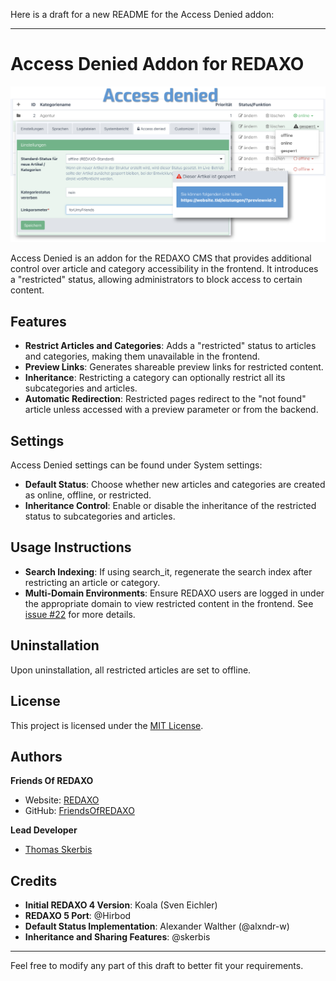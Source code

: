 Here is a draft for a new README for the Access Denied addon:

---

# Access Denied Addon for REDAXO

![Screenshot](https://raw.githubusercontent.com/FriendsOfREDAXO/accessdenied/assets/screenshot.png)

Access Denied is an addon for the REDAXO CMS that provides additional control over article and category accessibility in the frontend. It introduces a "restricted" status, allowing administrators to block access to certain content.

## Features

- **Restrict Articles and Categories**: Adds a "restricted" status to articles and categories, making them unavailable in the frontend.
- **Preview Links**: Generates shareable preview links for restricted content.
- **Inheritance**: Restricting a category can optionally restrict all its subcategories and articles.
- **Automatic Redirection**: Restricted pages redirect to the "not found" article unless accessed with a preview parameter or from the backend.

## Settings

Access Denied settings can be found under System settings:

- **Default Status**: Choose whether new articles and categories are created as online, offline, or restricted.
- **Inheritance Control**: Enable or disable the inheritance of the restricted status to subcategories and articles.

## Usage Instructions

- **Search Indexing**: If using search_it, regenerate the search index after restricting an article or category.
- **Multi-Domain Environments**: Ensure REDAXO users are logged in under the appropriate domain to view restricted content in the frontend. See [issue #22](https://github.com/FriendsOfREDAXO/accessdenied/issues/22) for more details.

## Uninstallation

Upon uninstallation, all restricted articles are set to offline.

## License

This project is licensed under the [MIT License](LICENSE.md).

## Authors

**Friends Of REDAXO**

- Website: [REDAXO](http://www.redaxo.org)
- GitHub: [FriendsOfREDAXO](https://github.com/FriendsOfREDAXO)

**Lead Developer**

- [Thomas Skerbis](https://github.com/skerbis)

## Credits

- **Initial REDAXO 4 Version**: Koala (Sven Eichler)
- **REDAXO 5 Port**: @Hirbod
- **Default Status Implementation**: Alexander Walther (@alxndr-w)
- **Inheritance and Sharing Features**: @skerbis

---

Feel free to modify any part of this draft to better fit your requirements.
